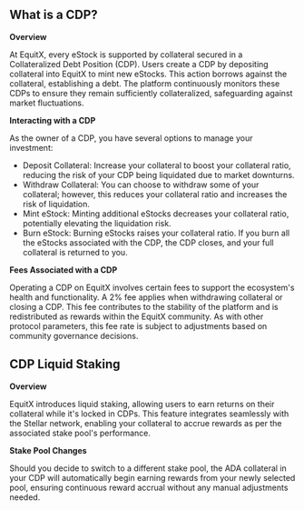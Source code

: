 ## What is a CDP?
**Overview**

At EquitX, every eStock is supported by collateral secured in a Collateralized Debt Position (CDP). Users create a CDP by depositing collateral into EquitX to mint new eStocks. This action borrows against the collateral, establishing a debt. The platform continuously monitors these CDPs to ensure they remain sufficiently collateralized, safeguarding against market fluctuations.

**Interacting with a CDP**

As the owner of a CDP, you have several options to manage your investment:

- Deposit Collateral: Increase your collateral to boost your collateral ratio, reducing the risk of your CDP being liquidated due to market downturns.
- Withdraw Collateral: You can choose to withdraw some of your collateral; however, this reduces your collateral ratio and increases the risk of liquidation.
- Mint eStock: Minting additional eStocks decreases your collateral ratio, potentially elevating the liquidation risk.
- Burn eStock: Burning eStocks raises your collateral ratio. If you burn all the eStocks associated with the CDP, the CDP closes, and your full collateral is returned to you.

**Fees Associated with a CDP**

Operating a CDP on EquitX involves certain fees to support the ecosystem's health and functionality. A 2% fee applies when withdrawing collateral or closing a CDP. This fee contributes to the stability of the platform and is redistributed as rewards within the EquitX community. As with other protocol parameters, this fee rate is subject to adjustments based on community governance decisions.

## CDP Liquid Staking
**Overview**

EquitX introduces liquid staking, allowing users to earn returns on their collateral while it's locked in CDPs. This feature integrates seamlessly with the Stellar network, enabling your collateral to accrue rewards as per the associated stake pool's performance.

**Stake Pool Changes**

Should you decide to switch to a different stake pool, the ADA collateral in your CDP will automatically begin earning rewards from your newly selected pool, ensuring continuous reward accrual without any manual adjustments needed.
